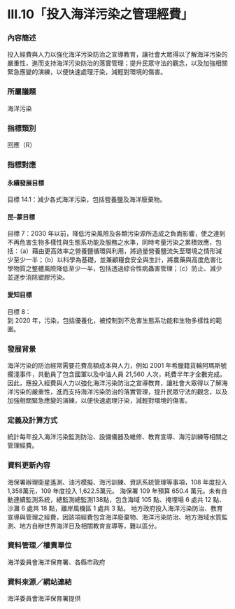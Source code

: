 # III.10「投入海洋污染之管理經費」

### 內容簡述
投入經費與人力以強化海洋污染防治之宣導教育，讓社會大眾得以了解海洋污染的嚴重性，進而支持海洋污染防治的落實管理；提升民眾守法的觀念，以及加強相關緊急應變的演練，以便快速處理汙染，減輕對環境的傷害。
### 所屬議題
海洋污染
### 指標類別
回應（R）
### 指標對應
#### 永續發展目標
目標 14.1：減少各式海洋污染，包括營養鹽及海洋廢棄物。
#### 昆–蒙目標
目標 7：2030 年以前，降低污染風險及各類污染源所造成之負面影響，使之達到不再危害生物多樣性與生態系功能及服務之水準，同時考量污染之累積效應，包括：（a）藉由更高效率之營養鹽循環與利用，將過量營養鹽流失至環境之情形減少至少一半；（b）以科學為基礎，並兼顧糧食安全與生計，將農藥與高度危害化學物質之整體風險降低至少一半，包括透過綜合性病蟲害管理；（c）防止、減少並逐步消除塑膠污染。
#### 愛知目標
目標 8：<br>
到 2020 年，污染，包括優養化，被控制到不危害生態系功能和生物多樣性的範圍。
### 發展背景
海洋污染的防治經常需要花費高額成本與人力，例如 2001 年希臘籍貨輪阿瑪斯號擱淺事件，共動員了包含國軍以及中油人員 21,560 人次，耗費半年才全數完成。因此，應投入經費與人力以強化海洋污染防治之宣導教育，讓社會大眾得以了解海洋污染的嚴重性，進而支持海洋污染防治的落實管理，提升民眾守法的觀念，以及加強相關緊急應變的演練，以便快速處理汙染，減輕對環境的傷害。
### 定義及計算方式
統計每年投入海洋污染監測防治、設備儀器及維修、教育宣導、海污訓練等相關之管理經費。
### 資料更新內容
海保署辦理衛星遙測、油污模擬、海污訓練、資訊系統管理等事項，108 年度投入 1,358萬元，109 年度投入 1,622.5萬元。
海保署 109 年預算 650.4 萬元。未有自動連續監測系統，總監測總監測138點，包含海域 105 點、掩埋場 6 處共 12 點、沙灘 6 處共 18 點，離岸風機區 1 處共 3 點。
地方政府投入海洋污染防治、教育宣導與管理之經費，因該項經費包含海洋廢棄物、海洋污染防治、地方海域水質監測、地方自辦世界海洋日及相關教育宣導等，難以區分。
### 資料管理／權責單位
海洋委員會海洋保育署、各縣市政府
### 資料來源／網站連結
海洋委員會海洋保育署提供
